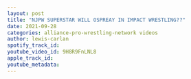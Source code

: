 ```yaml
---
layout: post
title: "NJPW SUPERSTAR WILL OSPREAY IN IMPACT WRESTLING??"
date: 2021-09-28
categories: alliance-pro-wrestling-network videos
author: lewis-carlan
spotify_track_id: 
youtube_video_id: 9H8R9FnLNL8
apple_track_id: 
youtube_metadata: 
---
```

